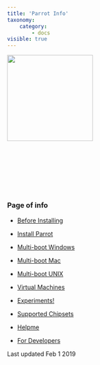 ```yaml
---
title: 'Parrot Info'
taxonomy:
    category:
        - docs
visible: true
---
```



<img src="/img/parrot.svg" width="200">

&nbsp;

&nbsp;

&nbsp;
---

### Page of info

- [Before Installing](info/before-installing.md)
- [Install Parrot](info/install-parrot.md)
- [Multi-boot Windows](info/multi-boot-windows.md)
- [Multi-boot Mac](info/multi-boot-macintosh.md)
- [Multi-boot UNIX](info/multi-boot-unix.md)
- [Virtual Machines](info/virtual-machines.md)
- [Experiments!](info/pi-and-other-builds.md)
- [Supported Chipsets](info/supported-wifi-chipsets.md)
- [Helpme](info/helpme.md)

- [For Developers](dev/index.md)











Last updated Feb 1 2019